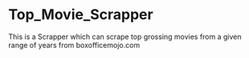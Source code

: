 # Top_Movie_Scrapper
This is a Scrapper which can scrape top grossing movies from a given range of years from boxofficemojo.com
